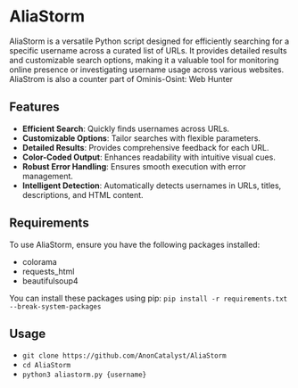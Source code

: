 # AliaStorm

AliaStorm is a versatile Python script designed for efficiently searching for a specific username across a curated list of URLs. It provides detailed results and customizable search options, making it a valuable tool for monitoring online presence or investigating username usage across various websites. AliaStrom is also a counter part of Ominis-Osint: Web Hunter

## Features

- **Efficient Search**: Quickly finds usernames across URLs.
- **Customizable Options**: Tailor searches with flexible parameters.
- **Detailed Results**: Provides comprehensive feedback for each URL.
- **Color-Coded Output**: Enhances readability with intuitive visual cues.
- **Robust Error Handling**: Ensures smooth execution with error management.
- **Intelligent Detection**: Automatically detects usernames in URLs, titles, descriptions, and HTML content.

## Requirements

To use AliaStorm, ensure you have the following packages installed:

- colorama
- requests_html
- beautifulsoup4

You can install these packages using pip: ``pip install -r requirements.txt --break-system-packages``

## Usage
- ``git clone https://github.com/AnonCatalyst/AliaStorm``
- ``cd AliaStorm``
- ``python3 aliastorm.py {username}``
